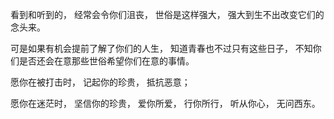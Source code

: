看到和听到的，
经常会令你们沮丧，
世俗是这样强大，
强大到生不出改变它们的念头来。


可是如果有机会提前了解了你们的人生，
知道青春也不过只有这些日子，
不知你们是否还会在意那些世俗希望你们在意的事情。 


愿你在被打击时，
记起你的珍贵，
抵抗恶意；

愿你在迷茫时，
坚信你的珍贵，
爱你所爱，
行你所行，
听从你心，
无问西东。

